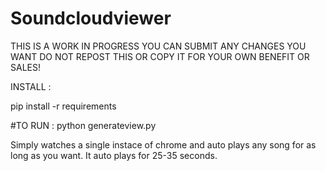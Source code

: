 # Soundcloudviewer


THIS IS A WORK IN PROGRESS YOU CAN SUBMIT ANY CHANGES YOU WANT DO NOT REPOST THIS OR COPY IT FOR YOUR OWN BENEFIT OR SALES!

INSTALL : 

  pip install -r requirements 
  
  #TO RUN : 
  python generateview.py
  
  Simply watches a single instace of chrome and auto plays any song for as long as you want. It auto plays for 25-35 seconds.
